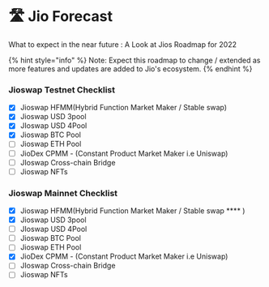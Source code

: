 # 🛣 Jio Forecast

What to expect in the near future : A Look at Jios Roadmap for 2022

{% hint style="info" %}
Note: Expect this roadmap to change / extended as more features and updates are added to Jio's ecosystem.
{% endhint %}

### Jioswap Testnet Checklist

* [x] Jioswap HFMM(Hybrid Function Market Maker / Stable swap)
* [x] Jioswap USD 3pool
* [x] JIoswap USD 4Pool
* [x] Jioswap BTC Pool
* [ ] Jioswap ETH Pool
* [ ] JioDex CPMM - (Constant Product Market Maker i.e Uniswap)
* [ ] JIoswap Cross-chain Bridge
* [ ] Jioswap NFTs

### Jioswap Mainnet Checklist

* [x] Jioswap HFMM(Hybrid Function Market Maker / Stable swap \*\*\*\* )
* [x] Jioswap USD 3pool
* [ ] JIoswap USD 4Pool
* [ ] Jioswap BTC Pool
* [ ] Jioswap ETH Pool
* [x] JioDex CPMM - (Constant Product Market Maker i.e Uniswap)
* [ ] JIoswap Cross-chain Bridge
* [ ] Jioswap NFTs
